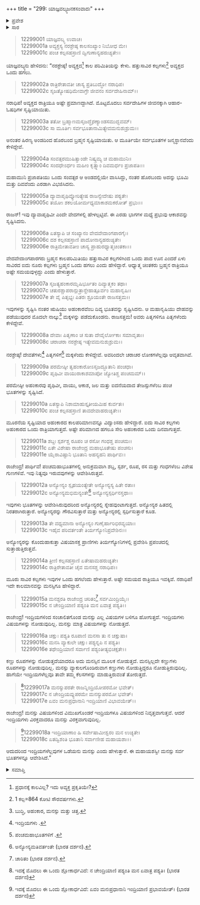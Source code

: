+++
title = "299: ಯಾಜ್ಞವಲ್ಕ್ಯಜನಕಸಂವಾದಃ"
+++

<details><summary>ಪ್ರವೇಶ</summary>


।।   ಓಂ ಓಂ ನಮೋ ನಾರಾಯಣಾಯ।।   ಶ್ರೀ ವೇದವ್ಯಾಸಾಯ ನಮಃ ।।

ಶ್ರೀ ಕೃಷ್ಣದ್ವೈಪಾಯನ ವೇದವ್ಯಾಸ ವಿರಚಿತ  

**ಶ್ರೀ ಮಹಾಭಾರತ**

**ಶಾಂತಿ ಪರ್ವ**

**ಮೋಕ್ಷಧರ್ಮ ಪರ್ವ**

**ಅಧ್ಯಾಯ 299**


</details>

<details><summary>ಸಾರ</summary>

ಅವ್ಯಕ್ತ, ಮಹತ್ತತ್ವ, ಅಹಂಕಾರ, ಮನಸ್ಸು, ಮತ್ತು ವಿಷಯಗಳ ಕಾಲ ಪರಿಮಾಣ; ಸೃಷ್ಟಿಯ ವರ್ಣನೆ (1-14); ಇಂದ್ರಿಯಗಳಲ್ಲಿ ಮನಸ್ಸಿನ ಪ್ರಾಧಾನ್ಯತೆ (15-18).


</details>


> 12299001 ಯಾಜ್ಞವಲ್ಕ್ಯ ಉವಾಚ।   
12299001a ಅವ್ಯಕ್ತಸ್ಯ ನರಶ್ರೇಷ್ಠ ಕಾಲಸಂಖ್ಯಾಂ ನಿಬೋಧ ಮೇ।  
12299001c ಪಂಚ ಕಲ್ಪಸಹಸ್ರಾಣಿ ದ್ವಿಗುಣಾನ್ಯಹರುಚ್ಯತೇ।।

ಯಾಜ್ಞವಲ್ಕ್ಯನು ಹೇಳಿದನು: “ನರಶ್ರೇಷ್ಠ! ಅವ್ಯಕ್ತದ[^1] ಕಾಲ ಪರಿಮಿತಿಯನ್ನು ಕೇಳು. ಹತ್ತುಸಾವಿರ ಕಲ್ಪಗಳು[^2] ಅವ್ಯಕ್ತದ ಒಂದು ಹಗಲು.

> 12299002a ರಾತ್ರಿರೇತಾವತೀ ಚಾಸ್ಯ ಪ್ರತಿಬುದ್ಧೋ ನರಾಧಿಪ।  
12299002c ಸೃಜತ್ಯೋಷಧಿಮೇವಾಗ್ರೇ ಜೀವನಂ ಸರ್ವದೇಹಿನಾಮ್।।

ನರಾಧಿಪ! ಅವ್ಯಕ್ತದ ರಾತ್ರಿಯೂ ಅಷ್ಟೇ ಪ್ರಮಾಣದ್ದಾಗಿದೆ. ಮೊಟ್ಟಮೊದಲು ಸರ್ವದೇಹಿಗಳ ಜೀವನಕ್ಕಾಗಿ ಆಹಾರ-ಓಷಧಿಗಳ ಸೃಷ್ಟಿಯಾಯಿತು.

> 12299003a ತತೋ ಬ್ರಹ್ಮಾಣಮಸೃಜದ್ಧೈರಣ್ಯಾಂಡಸಮುದ್ಭವಮ್।  
12299003c ಸಾ ಮೂರ್ತಿಃ ಸರ್ವಭೂತಾನಾಮಿತ್ಯೇವಮನುಶುಶ್ರುಮ।।

ಅನಂತರ ಹಿರಣ್ಯ ಅಂಡದಿಂದ ಹೊರಬಂದ ಬ್ರಹ್ಮನ ಸೃಷ್ಟಿಯಾಯಿತು. ಆ ಮೂರ್ತಿಯೇ ಸರ್ವಭೂತಗಳ ಜನ್ಮಸ್ಥಾನವೆಂದು ಕೇಳಿದ್ದೇವೆ.

> 12299004a ಸಂವತ್ಸರಮುಷಿತ್ವಾಂಡೇ ನಿಷ್ಕ್ರಮ್ಯ ಚ ಮಹಾಮುನಿಃ।  
12299004c ಸಂದಧೇಽರ್ಧಂ ಮಹೀಂ ಕೃತ್ಸ್ನಾಂ ದಿವಮರ್ಧಂ ಪ್ರಜಾಪತಿಃ।।

ಮಹಾಮುನಿ ಪ್ರಜಾಪತಿಯು ಒಂದು ಸಂವತ್ಸರ ಆ ಅಂಡದಲ್ಲಿಯೇ ವಾಸಿಸಿದ್ದು, ನಂತರ ಹೊರಬಂದು ಅದನ್ನು ಭೂಮಿ ಮತ್ತು ದಿವವೆಂದು ಎರಡಾಗಿ ವಿಭಜಿಸಿದನು.

> 12299005a ದ್ಯಾವಾಪೃಥಿವ್ಯೋರಿತ್ಯೇಷ ರಾಜನ್ವೇದೇಷು ಪಠ್ಯತೇ।  
12299005c ತಯೋಃ ಶಕಲಯೋರ್ಮಧ್ಯಮಾಕಾಶಮಕರೋತ್ ಪ್ರಭುಃ।।

ರಾಜನ್! ಇವು ದ್ಯಾವಾಪೃಥಿವೀ ಎಂದೇ ವೇದಗಳಲ್ಲಿ ಹೇಳಲ್ಪಟ್ಟಿವೆ. ಈ ಎರಡು ಭಾಗಗಳ ಮಧ್ಯೆ ಪ್ರಭುವು ಆಕಾಶವನ್ನು ಸೃಷ್ಟಿಸಿದನು.

> 12299006a ಏತಸ್ಯಾಪಿ ಚ ಸಂಖ್ಯಾನಂ ವೇದವೇದಾಂಗಪಾರಗೈಃ।  
12299006c ದಶ ಕಲ್ಪಸಹಸ್ರಾಣಿ ಪಾದೋನಾನ್ಯಹರುಚ್ಯತೇ।  
12299006e ರಾತ್ರಿಮೇತಾವತೀಂ ಚಾಸ್ಯ ಪ್ರಾಹುರಧ್ಯಾತ್ಮಚಿಂತಕಾಃ।।

ವೇದವೇದಾಂಗಪಾರಗರು ಬ್ರಹ್ಮನ ಕಾಲಪರಿಮಿತಿಯು ಹತ್ತುಸಾವಿರ ಕಲ್ಪಗಳಿಗಿಂದ ಒಂದು ಪಾದ ಊನ ಎಂದರೆ ಏಳು ಸಾವಿರದ ಐದು ನೂರು ಕಲ್ಪಗಳು ಬ್ರಹ್ಮನ ಒಂದು ಹಗಲು ಎಂದು ಹೇಳಿದ್ದಾರೆ. ಆಧ್ಯಾತ್ಮ ಚಿಂತಕರು ಬ್ರಹ್ಮನ ರಾತ್ರಿಯೂ ಅಷ್ಟೇ ಸಮಯವುಳ್ಳದ್ದು ಎಂದು ಹೇಳುತ್ತಾರೆ.

> 12299007a ಸೃಜತ್ಯಹಂಕಾರಮೃಷಿರ್ಭೂತಂ ದಿವ್ಯಾತ್ಮಕಂ ತಥಾ।  
12299007c ಚತುರಶ್ಚಾಪರಾನ್ಪುತ್ರಾನ್ದೇಹಾತ್ಪೂರ್ವಂ ಮಹಾನೃಷಿಃ।  
12299007e ತೇ ವೈ ಪಿತೃಭ್ಯಃ ಪಿತರಃ ಶ್ರೂಯಂತೇ ರಾಜಸತ್ತಮ।।

ಇವುಗಳನ್ನು ಸೃಷ್ಟಿಸಿ ನಂತರ ಋಷಿಯು ಅಹಂಕಾರವೆಂಬ ದಿವ್ಯ ಭೂತವನ್ನು ಸೃಷ್ಟಿಸಿದನು. ಆ ಮಹಾನೃಷಿಯು ದೇಹವನ್ನು ಪಡೆಯುವುದರ ಮೊದಲೇ ನಾಲ್ಕು[^3] ಮಕ್ಕಳನ್ನು ಪಡೆದುಕೊಂಡನು. ರಾಜಸತ್ತಮ! ಅವರು ಪಿತೃಗಳಿಗೂ ಪಿತೃಗಳೆಂದು ಕೇಳಿದ್ದೇವೆ.

> 12299008a ದೇವಾಃ ಪಿತೃಣಾಂ ಚ ಸುತಾ ದೇವೈರ್ಲೋಕಾಃ ಸಮಾವೃತಾಃ।  
12299008c ಚರಾಚರಾ ನರಶ್ರೇಷ್ಠ ಇತ್ಯೇವಮನುಶುಶ್ರುಮ।।

ನರಶ್ರೇಷ್ಠ! ದೇವತೆಗಳು[^4] ಪಿತೃಗಳಿಗೆ[^5] ಮಕ್ಕಳೆಂದು ಕೇಳಿದ್ದೇವೆ. ಅವರಿಂದಲೇ ಚರಾಚರ ಲೋಕಗಳೆಲ್ಲವೂ ಆವೃತವಾಗಿವೆ.

> 12299009a ಪರಮೇಷ್ಠೀ ತ್ವಹಂಕಾರೋಽಸೃಜದ್ಭೂತಾನಿ ಪಂಚಧಾ।  
12299009c ಪೃಥಿವೀ ವಾಯುರಾಕಾಶಮಾಪೋ ಜ್ಯೋತಿಶ್ಚ ಪಂಚಮಮ್।।

ಪರಮೇಷ್ಠೀ ಅಹಂಕಾರವು ಪೃಥಿವೀ, ವಾಯು, ಆಕಾಶ, ಜಲ ಮತ್ತು ಐದನೆಯದಾದ ತೇಜಸ್ಸುಗಳೆಂಬ ಪಂಚ ಭೂತಗಳನ್ನು ಸೃಷ್ಟಿಸಿದೆ.

> 12299010a ಏತಸ್ಯಾಪಿ ನಿಶಾಮಾಹುಸ್ತೃತೀಯಮಿಹ ಕುರ್ವತಃ।  
12299010c ಪಂಚ ಕಲ್ಪಸಹಸ್ರಾಣಿ ತಾವದೇವಾಹರುಚ್ಯತೇ।।

ಮೂರನೆಯ ಸೃಷ್ಟಿಯಾದ ಅಹಂಕಾರದ ಕಾಲಪರಿಮಾಣವನ್ನೂ ವಿದ್ವಾಂಸರು ಹೇಳಿದ್ದಾರೆ. ಐದು ಸಾವಿರ ಕಲ್ಪಗಳು ಅಹಂಕಾರದ ಒಂದು ರಾತ್ರಿಯಾಗುತ್ತದೆ. ಅಷ್ಟೇ ಪರಿಮಾಣದ ಹಗಲೂ ಸೇರಿ ಅಹಂಕಾರದ ಒಂದು ದಿನವಾಗುತ್ತದೆ.

> 12299011a ಶಬ್ದಃ ಸ್ಪರ್ಶಶ್ಚ ರೂಪಂ ಚ ರಸೋ ಗಂಧಶ್ಚ ಪಂಚಮಃ।  
12299011c ಏತೇ ವಿಶೇಷಾ ರಾಜೇಂದ್ರ ಮಹಾಭೂತೇಷು ಪಂಚಸು।  
12299011e ಯೈರಾವಿಷ್ಟಾನಿ ಭೂತಾನಿ ಅಹನ್ಯಹನಿ ಪಾರ್ಥಿವ।।

ರಾಜೇಂದ್ರ! ಪಾರ್ಥಿವ! ಪಂಚಮಹಾಭೂತಗಳಲ್ಲಿ ಅನುಕ್ರಮವಾಗಿ ಶಬ್ದ, ಸ್ಪರ್ಶ, ರೂಪ, ರಸ ಮತ್ತು ಗಂಧಗಳೆಂಬ ವಿಶೇಷ ಗುಣಗಳಿವೆ. ಇವು ನಿತ್ಯವೂ ಇರುವವುಗಳನ್ನು ಆವೇಶಿಸಿರುತ್ತವೆ.

> 12299012a ಅನ್ಯೋನ್ಯಂ ಸ್ಪೃಹಯಂತ್ಯೇತೇ ಅನ್ಯೋನ್ಯಸ್ಯ ಹಿತೇ ರತಾಃ।  
12299012c ಅನ್ಯೋನ್ಯಮಭಿಮನ್ಯಂತೇ[^6] ಅನ್ಯೋನ್ಯಸ್ಪರ್ಧಿನಸ್ತಥಾ।।

ಇವುಗಳು ಭೂತಗಳನ್ನು ಆವೇಶಿಸಿರುವುದರಿಂದ ಅನ್ಯೋನ್ಯರಲ್ಲಿ ಸ್ನೇಹವುಂಟಾಗುತ್ತದೆ. ಅನ್ಯೋನ್ಯರ ಹಿತದಲ್ಲಿ ನಿರತರಾಗಿರುತ್ತಾರೆ. ಅನ್ಯೋನ್ಯರನ್ನು ಗೌರವಿಸುತ್ತಾರೆ ಮತ್ತು ಅನ್ಯೋನ್ಯರಲ್ಲಿ ಸ್ಪರ್ಧಿಸುತ್ತಾರೆ ಕೂಡ.

> 12299013a ತೇ ವಧ್ಯಮಾನಾ ಅನ್ಯೋನ್ಯಂ ಗುಣೈರ್ಹಾರಿಭಿರವ್ಯಯಾಃ।  
12299013c ಇಹೈವ ಪರಿವರ್ತಂತೇ ತಿರ್ಯಗ್ಯೋನಿಪ್ರವೇಶಿನಃ।।

ಅನ್ಯೋನ್ಯರನ್ನು ಕೊಂದುಹಾಕುತ್ತಾ ವಿಷಯಾಸಕ್ತ ಪ್ರಾಣಿಗಳು ತಿರ್ಯಗ್ಯೋನಿಗಳಲ್ಲಿ ಪ್ರವೇಶಿಸಿ ಪ್ರಪಂಚದಲ್ಲಿ ಸುತ್ತಾಡುತ್ತಿರುತ್ತವೆ.

> 12299014a ತ್ರೀಣಿ ಕಲ್ಪಸಹಸ್ರಾಣಿ ಏತೇಷಾಮಹರುಚ್ಯತೇ।  
12299014c ರಾತ್ರಿರೇತಾವತೀ ಚೈವ ಮನಸಶ್ಚ ನರಾಧಿಪ।।

ಮೂರು ಸಾವಿರ ಕಲ್ಪಗಳು ಇವುಗಳ ಒಂದು ಹಗಲೆಂದು ಹೇಳುತ್ತಾರೆ. ಅಷ್ಟೇ ಸಮಯದ ರಾತ್ರಿಯೂ ಇವಕ್ಕಿವೆ. ನರಾಧಿಪ! ಇದೇ ಕಾಲಮಾನವನ್ನು ಮನಸ್ಸಿಗೂ ಹೇಳಿದ್ದಾರೆ.

> 12299015a ಮನಶ್ಚರತಿ ರಾಜೇಂದ್ರ ಚರಿತಂ[^7] ಸರ್ವಮಿಂದ್ರಿಯೈಃ।  
12299015c ನ ಚೇಂದ್ರಿಯಾಣಿ ಪಶ್ಯಂತಿ ಮನ ಏವಾತ್ರ ಪಶ್ಯತಿ।।

ರಾಜೇಂದ್ರ! ಇಂದ್ರಿಯಗಳಿಂದ ಸಂಚಾಲಿತಗೊಂಡ ಮನಸ್ಸು ಎಲ್ಲ ವಿಷಯಗಳ ಬಳಿಗೂ ಹೋಗುತ್ತದೆ. ಇಂದ್ರಿಯಗಳು ವಿಷಯಗಳನ್ನು ನೋಡುವುದಿಲ್ಲ. ಮನಸ್ಸು ಮಾತ್ರ ವಿಷಯಗಳನ್ನು ನೋಡುತ್ತದೆ.

> 12299016a ಚಕ್ಷುಃ ಪಶ್ಯತಿ ರೂಪಾಣಿ ಮನಸಾ ತು ನ ಚಕ್ಷುಷಾ।  
12299016c ಮನಸಿ ವ್ಯಾಕುಲೇ ಚಕ್ಷುಃ ಪಶ್ಯನ್ನಪಿ ನ ಪಶ್ಯತಿ।  
12299016e ತಥೇಂದ್ರಿಯಾಣಿ ಸರ್ವಾಣಿ ಪಶ್ಯಂತೀತ್ಯಭಿಚಕ್ಷತೇ।।

ಕಣ್ಣು ರೂಪಗಳನ್ನು ನೋಡುತ್ತದೆಯಾದರೂ ಅದು ಮನಸ್ಸಿನ ಮೂಲಕ ನೋಡುತ್ತದೆ. ಮನಸ್ಸಿಲ್ಲದೇ ಕಣ್ಣುಗಳು ರೂಪಗಳನ್ನು ನೋಡುವುದಿಲ್ಲ. ಮನಸ್ಸು ವ್ಯಾಕುಲಗೊಂಡಿರುವಾಗ ಕಣ್ಣುಗಳು ನೋಡುತ್ತಿದ್ದರೂ ನೋಡುತ್ತಿರುವುದಿಲ್ಲ. ಹಾಗೆಯೇ ಇಂದ್ರಿಯಗಳೆಲ್ಲವೂ ತಾವೇ ತಮ್ಮ ಕೆಲಸಗಳನ್ನು ಮಾಡುತ್ತಿರುವಂತೆ ತೋರುತ್ತದೆ.

>[^8]12299017a ಮನಸ್ಯುಪರತೇ ರಾಜನ್ನಿಂದ್ರಿಯೋಪರಮೋ ಭವೇತ್।  
12299017c ನ ಚೇಂದ್ರಿಯವ್ಯುಪರಮೇ ಮನಸ್ಯುಪರಮೋ ಭವೇತ್।  
12299017e ಏವಂ ಮನಃಪ್ರಧಾನಾನಿ ಇಂದ್ರಿಯಾಣಿ ವಿಭಾವಯೇತ್।।

ರಾಜೇಂದ್ರ! ಮನಸ್ಸು ವಿಷಯಗಳಿಂದ ವಿಮುಖಗೊಂಡರೆ ಇಂದ್ರಿಯಗಳೂ ವಿಷಯಗಳಿಂದ ನಿವೃತ್ತವಾಗುತ್ತವೆ. ಆದರೆ ಇಂದ್ರಿಯಗಳು ವಿರಕ್ತವಾದರೂ ಮನಸ್ಸು ವಿರಕ್ತವಾಗುವುದಿಲ್ಲ.

>[^9]12299018a ಇಂದ್ರಿಯಾಣಾಂ ಹಿ ಸರ್ವೇಷಾಮೀಶ್ವರಂ ಮನ ಉಚ್ಯತೇ।  
12299018c ಏತದ್ವಿಶಂತಿ ಭೂತಾನಿ ಸರ್ವಾಣೀಹ ಮಹಾಯಶಾಃ।।

ಆದುದರಿಂದ ಇಂದ್ರಿಯಗಳೆಲ್ಲವುಗಳ ಒಡೆಯನು ಮನಸ್ಸು ಎಂದು ಹೇಳುತ್ತಾರೆ. ಈ ಮಹಾಯಶಸ್ವೀ ಮನಸ್ಸು ಸರ್ವ ಭೂತಗಳನ್ನೂ ಆವೇಶಿಸಿದೆ.”

<details><summary>ಸಮಾಪ್ತಿ</summary>
ಇತಿ ಶ್ರೀಮಹಾಭಾರತೇ ಶಾಂತಿ ಪರ್ವಣಿ ಮೋಕ್ಷಧರ್ಮ ಪರ್ವಣಿ ಯಾಜ್ಞವಲ್ಕ್ಯಜನಕಸಂವಾದೇ ನವನವತ್ಯತ್ಯಧಿಕದ್ವಿಶತತಮೋಽಧ್ಯಾಯಃ।।  
ಇದು ಶ್ರೀಮಹಾಭಾರತದಲ್ಲಿ ಶಾಂತಿ ಪರ್ವದಲ್ಲಿ ಮೋಕ್ಷಧರ್ಮ ಪರ್ವದಲ್ಲಿ ಯಾಜ್ಞವಲ್ಕ್ಯಜನಕಸಂವಾದ ಎನ್ನುವ ಇನ್ನೂರಾತೊಂಭತ್ತೊಂಭತ್ತನೇ ಅಧ್ಯಾಯವು.


</details>

[^1]: ಪ್ರಧಾನಕ್ಕೆ ಕಾಲವಿಲ್ಲ? ಇದು ಅವ್ಯಕ್ತ ಪ್ರಕೃತಿಯೇ?

[^2]: 1 ಕಲ್ಪ=864 ಕೋಟಿ ಸೌರವರ್ಷಗಳು.

[^3]: ಬುದ್ಧಿ, ಅಹಂಕಾರ, ಮನಸ್ಸು ಮತ್ತು ಚಿತ್ತ.

[^4]: ಇಂದ್ರಿಯಗಳು .

[^5]: ಪಂಚಮಹಾಭೂತಗಳಿಗೆ .

[^6]: ಅನ್ಯೋನ್ಯಮತಿವರ್ತಂತೇ (ಭಾರತ ದರ್ಶನ).

[^7]: ಚಾರಿತಂ (ಭಾರತ ದರ್ಶನ).

[^8]: ಇದಕ್ಕೆ ಮೊದಲು ಈ ಒಂದು ಶ್ಲೋಕಾರ್ಧವಿದೆ: ನ ಚೇಂದ್ರಿಯಾಣಿ ಪಶ್ಯಂತಿ ಮನ ಏವಾತ್ರ ಪಶ್ಯತಿ।   (ಭಾರತ ದರ್ಶನ)

[^9]: ಇದಕ್ಕೆ ಮೊದಲು ಈ ಒಂದು ಶ್ಲೋಕಾರ್ಧವಿದೆ: ಏವಂ ಮನಃಪ್ರಧಾನಾನಿ ಇಂದ್ರಿಯಾಣಿ ಪ್ರಭಾವಯೇತ್।   (ಭಾರತ ದರ್ಶನ)
